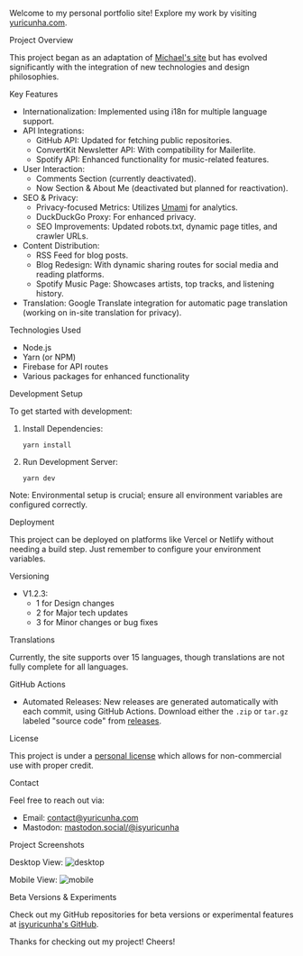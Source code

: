 
Welcome to my personal portfolio site! Explore my work by visiting [yuricunha.com](https://yuricunha.com/).

Project Overview

This project began as an adaptation of [Michael's site](https://github.com/mah51) but has evolved significantly with the integration of new technologies and design philosophies.

Key Features

- Internationalization: Implemented using i18n for multiple language support.
- API Integrations:
  - GitHub API: Updated for fetching public repositories.
  - ConvertKit Newsletter API: With compatibility for Mailerlite.
  - Spotify API: Enhanced functionality for music-related features.
- User Interaction:
  - Comments Section (currently deactivated).
  - Now Section & About Me (deactivated but planned for reactivation).
- SEO & Privacy:
  - Privacy-focused Metrics: Utilizes [Umami](https://github.com/umami-software/umami) for analytics.
  - DuckDuckGo Proxy: For enhanced privacy.
  - SEO Improvements: Updated robots.txt, dynamic page titles, and crawler URLs.
- Content Distribution:
  - RSS Feed for blog posts.
  - Blog Redesign: With dynamic sharing routes for social media and reading platforms.
  - Spotify Music Page: Showcases artists, top tracks, and listening history.
- Translation: Google Translate integration for automatic page translation (working on in-site translation for privacy).

Technologies Used

- Node.js
- Yarn (or NPM)
- Firebase for API routes
- Various packages for enhanced functionality

Development Setup

To get started with development:

1. Install Dependencies:
   ```
   yarn install
   ```

2. Run Development Server:
   ```
   yarn dev
   ```

Note: Environmental setup is crucial; ensure all environment variables are configured correctly.

Deployment

This project can be deployed on platforms like Vercel or Netlify without needing a build step. Just remember to configure your environment variables.

Versioning

- V1.2.3: 
  - 1 for Design changes
  - 2 for Major tech updates
  - 3 for Minor changes or bug fixes

Translations

Currently, the site supports over 15 languages, though translations are not fully complete for all languages.

GitHub Actions

- Automated Releases: New releases are generated automatically with each commit, using GitHub Actions. Download either the `.zip` or `tar.gz` labeled "source code" from [releases](https://github.com/isyuricunha/website/releases).

License

This project is under a [personal license](https://github.com/isyuricunha/website/blob/main/license.md) which allows for non-commercial use with proper credit.

Contact

Feel free to reach out via:
- Email: [contact@yuricunha.com](mailto:contact@yuricunha.com)
- Mastodon: [mastodon.social/@isyuricunha](mastodon.social/@isyuricunha)

Project Screenshots

Desktop View:
![desktop](https://i.imgur.com/lB9KLgw.png)

Mobile View:
![mobile](https://i.imgur.com/2iBdfJk.png)

Beta Versions & Experiments

Check out my GitHub repositories for beta versions or experimental features at [isyuricunha's GitHub](https://github.com/isyuricunha?tab=repositories).

Thanks for checking out my project! Cheers!
